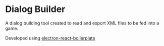 # Dialog Builder

A dialog building tool created to read and export XML files to be fed into a game.

Developed using [electron-react-boilerplate](https://github.com/chentsulin/electron-react-boilerplate)